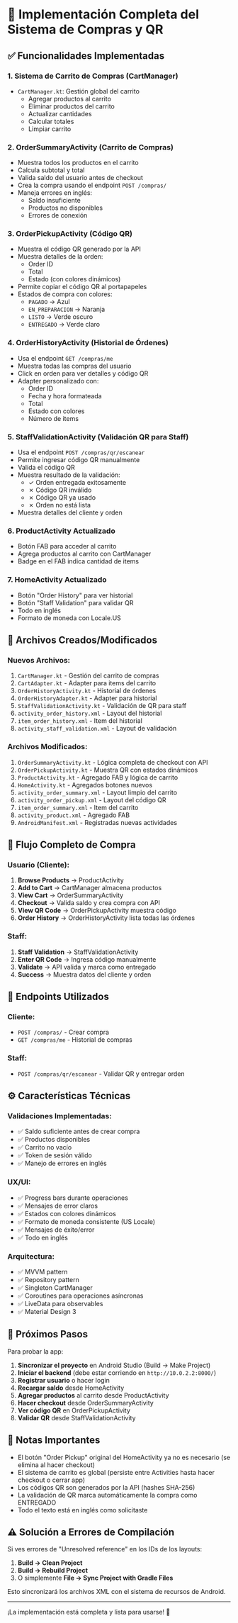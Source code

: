 # 🎉 Implementación Completa del Sistema de Compras y QR

## ✅ Funcionalidades Implementadas

### 1. **Sistema de Carrito de Compras (CartManager)**
- `CartManager.kt`: Gestión global del carrito
  - Agregar productos al carrito
  - Eliminar productos del carrito
  - Actualizar cantidades
  - Calcular totales
  - Limpiar carrito

### 2. **OrderSummaryActivity (Carrito de Compras)**
- Muestra todos los productos en el carrito
- Calcula subtotal y total
- Valida saldo del usuario antes de checkout
- Crea la compra usando el endpoint `POST /compras/`
- Maneja errores en inglés:
  - Saldo insuficiente
  - Productos no disponibles
  - Errores de conexión

### 3. **OrderPickupActivity (Código QR)**
- Muestra el código QR generado por la API
- Muestra detalles de la orden:
  - Order ID
  - Total
  - Estado (con colores dinámicos)
- Permite copiar el código QR al portapapeles
- Estados de compra con colores:
  - `PAGADO` → Azul
  - `EN_PREPARACION` → Naranja
  - `LISTO` → Verde oscuro
  - `ENTREGADO` → Verde claro

### 4. **OrderHistoryActivity (Historial de Órdenes)**
- Usa el endpoint `GET /compras/me`
- Muestra todas las compras del usuario
- Click en orden para ver detalles y código QR
- Adapter personalizado con:
  - Order ID
  - Fecha y hora formateada
  - Total
  - Estado con colores
  - Número de items

### 5. **StaffValidationActivity (Validación QR para Staff)**
- Usa el endpoint `POST /compras/qr/escanear`
- Permite ingresar código QR manualmente
- Valida el código QR
- Muestra resultado de la validación:
  - ✓ Orden entregada exitosamente
  - ✗ Código QR inválido
  - ✗ Código QR ya usado
  - ✗ Orden no está lista
- Muestra detalles del cliente y orden

### 6. **ProductActivity Actualizado**
- Botón FAB para acceder al carrito
- Agrega productos al carrito con CartManager
- Badge en el FAB indica cantidad de items

### 7. **HomeActivity Actualizado**
- Botón "Order History" para ver historial
- Botón "Staff Validation" para validar QR
- Todo en inglés
- Formato de moneda con Locale.US

## 📁 Archivos Creados/Modificados

### Nuevos Archivos:
1. `CartManager.kt` - Gestión del carrito de compras
2. `CartAdapter.kt` - Adapter para items del carrito
3. `OrderHistoryActivity.kt` - Historial de órdenes
4. `OrderHistoryAdapter.kt` - Adapter para historial
5. `StaffValidationActivity.kt` - Validación de QR para staff
6. `activity_order_history.xml` - Layout del historial
7. `item_order_history.xml` - Item del historial
8. `activity_staff_validation.xml` - Layout de validación

### Archivos Modificados:
1. `OrderSummaryActivity.kt` - Lógica completa de checkout con API
2. `OrderPickupActivity.kt` - Muestra QR con estados dinámicos
3. `ProductActivity.kt` - Agregado FAB y lógica de carrito
4. `HomeActivity.kt` - Agregados botones nuevos
5. `activity_order_summary.xml` - Layout limpio del carrito
6. `activity_order_pickup.xml` - Layout del código QR
7. `item_order_summary.xml` - Item del carrito
8. `activity_product.xml` - Agregado FAB
9. `AndroidManifest.xml` - Registradas nuevas actividades

## 🔄 Flujo Completo de Compra

### Usuario (Cliente):
1. **Browse Products** → ProductActivity
2. **Add to Cart** → CartManager almacena productos
3. **View Cart** → OrderSummaryActivity
4. **Checkout** → Valida saldo y crea compra con API
5. **View QR Code** → OrderPickupActivity muestra código
6. **Order History** → OrderHistoryActivity lista todas las órdenes

### Staff:
1. **Staff Validation** → StaffValidationActivity
2. **Enter QR Code** → Ingresa código manualmente
3. **Validate** → API valida y marca como entregado
4. **Success** → Muestra datos del cliente y orden

## 🔌 Endpoints Utilizados

### Cliente:
- `POST /compras/` - Crear compra
- `GET /compras/me` - Historial de compras

### Staff:
- `POST /compras/qr/escanear` - Validar QR y entregar orden

## ⚙️ Características Técnicas

### Validaciones Implementadas:
- ✅ Saldo suficiente antes de crear compra
- ✅ Productos disponibles
- ✅ Carrito no vacío
- ✅ Token de sesión válido
- ✅ Manejo de errores en inglés

### UX/UI:
- ✅ Progress bars durante operaciones
- ✅ Mensajes de error claros
- ✅ Estados con colores dinámicos
- ✅ Formato de moneda consistente (US Locale)
- ✅ Mensajes de éxito/error
- ✅ Todo en inglés

### Arquitectura:
- ✅ MVVM pattern
- ✅ Repository pattern
- ✅ Singleton CartManager
- ✅ Coroutines para operaciones asíncronas
- ✅ LiveData para observables
- ✅ Material Design 3

## 🚀 Próximos Pasos

Para probar la app:

1. **Sincronizar el proyecto** en Android Studio (Build → Make Project)
2. **Iniciar el backend** (debe estar corriendo en `http://10.0.2.2:8000/`)
3. **Registrar usuario** o hacer login
4. **Recargar saldo** desde HomeActivity
5. **Agregar productos** al carrito desde ProductActivity
6. **Hacer checkout** desde OrderSummaryActivity
7. **Ver código QR** en OrderPickupActivity
8. **Validar QR** desde StaffValidationActivity

## 📝 Notas Importantes

- El botón "Order Pickup" original del HomeActivity ya no es necesario (se elimina al hacer checkout)
- El sistema de carrito es global (persiste entre Activities hasta hacer checkout o cerrar app)
- Los códigos QR son generados por la API (hashes SHA-256)
- La validación de QR marca automáticamente la compra como ENTREGADO
- Todo el texto está en inglés como solicitaste

## ⚠️ Solución a Errores de Compilación

Si ves errores de "Unresolved reference" en los IDs de los layouts:

1. **Build → Clean Project**
2. **Build → Rebuild Project**
3. O simplemente **File → Sync Project with Gradle Files**

Esto sincronizará los archivos XML con el sistema de recursos de Android.

---

¡La implementación está completa y lista para usarse! 🎉

